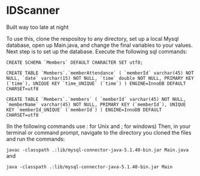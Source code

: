 # IDScanner
Built way too late at night

To use this, clone the respositoy to any directory, set up a local Mysql database, open up Main.java, and change the final variables to your values. Next step is to set up the database. Execute the following sql commands:

``CREATE SCHEMA `Members` DEFAULT CHARACTER SET utf8;``

``CREATE TABLE `Members`.`memberAttendance` (
  `memberId` varchar(45) NOT NULL,
  `date` varchar(15) NOT NULL,
  `time` double NOT NULL,
  PRIMARY KEY (`time`),
  UNIQUE KEY `time_UNIQUE` (`time`)
) ENGINE=InnoDB DEFAULT CHARSET=utf8``

``CREATE TABLE `Members`.`members` (
  `memberId` varchar(45) NOT NULL,
  `memberName` varchar(45) NOT NULL,
  PRIMARY KEY (`memberId`),
  UNIQUE KEY `memberId_UNIQUE` (`memberId`)
) ENGINE=InnoDB DEFAULT CHARSET=utf8``



(In the following commands use : for Unix and ; for windows)
Then, in your terminal or command prompt, navigate to the directory you cloned the files and run the commands:

`javac -classpath .:lib/mysql-connector-java-5.1.40-bin.jar Main.java`  and

`java -classpath .:lib/mysql-connector-java-5.1.40-bin.jar Main`
